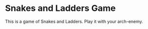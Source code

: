 Snakes and Ladders Game
=======================

This is a game of Snakes and Ladders. Play it with your arch-enemy.

